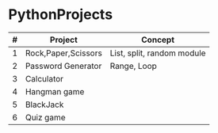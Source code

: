 # PythonProjects

| #  | Project | Concept |
| ------------- | ------------- | ------------- |
| 1  | Rock,Paper,Scissors  | List, split, random module |
| 2  | Password Generator  | Range, Loop  |
| 3  | Calculator |   |
| 4  | Hangman game  |   |
| 5  | BlackJack  |   |
| 6  | Quiz game  |   |
